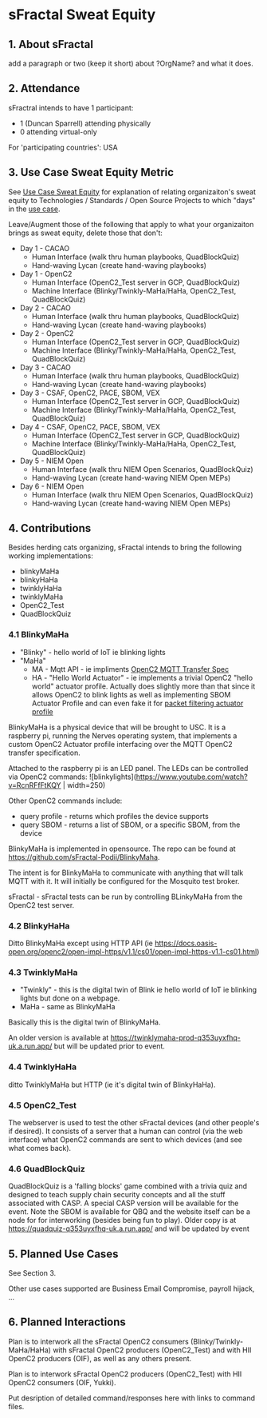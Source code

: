 # sFractal Sweat Equity

## 1. About sFractal
add a paragraph or two (keep it short) about ?OrgName? and what it does.

## 2. Attendance
sFractral intends to have 1 participant: 
* 1 (Duncan Sparrell) attending physically
* 0 attending virtual-only

For 'participating countries': USA

## 3. Use Case Sweat Equity Metric
See [Use Case Sweat Equity](../UseCases/use_case_tech.md) for explanation
of relating organizaiton's sweat equity to
Technologies / Standards / Open Source Projects to which "days" in
the [use case](../UseCases/README.md).

Leave/Augment those of the following that apply 
to what your organizaiton brings as sweat equity,
delete those that don't:
* Day 1 - CACAO
  - Human Interface (walk thru human playbooks, QuadBlockQuiz)
  - Hand-waving Lycan (create hand-waving playbooks)
* Day 1 - OpenC2
  - Human Interface (OpenC2_Test server in GCP, QuadBlockQuiz)
  - Machine Interface (Blinky/Twinkly-MaHa/HaHa, OpenC2_Test, QuadBlockQuiz)
* Day 2 - CACAO
  - Human Interface (walk thru human playbooks, QuadBlockQuiz)
  - Hand-waving Lycan (create hand-waving playbooks)
* Day 2 - OpenC2
  - Human Interface (OpenC2_Test server in GCP, QuadBlockQuiz)
  - Machine Interface (Blinky/Twinkly-MaHa/HaHa, OpenC2_Test, QuadBlockQuiz)
* Day 3 - CACAO
  - Human Interface (walk thru human playbooks, QuadBlockQuiz)
  - Hand-waving Lycan (create hand-waving playbooks)
* Day 3 - CSAF, OpenC2, PACE, SBOM, VEX
  - Human Interface (OpenC2_Test server in GCP, QuadBlockQuiz)
  - Machine Interface  (Blinky/Twinkly-MaHa/HaHa, OpenC2_Test, QuadBlockQuiz)
* Day 4 - CSAF, OpenC2, PACE, SBOM, VEX
  - Human Interface (OpenC2_Test server in GCP, QuadBlockQuiz)
  - Machine Interface (Blinky/Twinkly-MaHa/HaHa, OpenC2_Test, QuadBlockQuiz)
* Day 5 - NIEM Open
  - Human Interface (walk thru NIEM Open Scenarios, QuadBlockQuiz)
  - Hand-waving Lycan (create hand-waving NIEM Open MEPs)
* Day 6 - NIEM Open
  - Human Interface (walk thru NIEM Open Scenarios, QuadBlockQuiz)
  - Hand-waving Lycan (create hand-waving NIEM Open MEPs)


## 4. Contributions
Besides herding cats organizing,
sFractal intends to bring the following working implementations:
* blinkyMaHa
* blinkyHaHa
* twinklyHaHa
* twinklyMaHa
* OpenC2_Test
* QuadBlockQuiz

### 4.1 BlinkyMaHa
* "Blinky" - hello world of IoT ie blinking lights
* "MaHa"
  - MA - Mqtt API - ie impliments [OpenC2 MQTT Transfer Spec](https://docs.oasis-open.org/openc2/transf-mqtt/v1.0/transf-mqtt-v1.0.html)
  - HA - "Hello World Actuator" - ie implements a trivial OpenC2 "hello world" actuator profile. Actually does slightly more than that since it allows OpenC2 to blink lights as well as implementing SBOM Actuator Profile and can even fake it for [packet filtering actuator profile](http://docs.oasis-open.org/openc2/oc2slpf/v1.0/oc2slpf-v1.0.html)
  
BlinkyMaHa is a physical device that will be brought to USC. 
It is a raspberry pi, running the Nerves operating system,
that implements a custom OpenC2 Actuator profile interfacing over the
MQTT OpenC2 transfer specification.

Attached to the raspberry pi is an LED panel.
The LEDs can be controlled via OpenC2 commands:
![blinkylights](https://www.youtube.com/watch?v=RcnRFfFtKQY | width=250)

Other OpenC2 commands include:
* query profile - returns which profiles the device supports
* query SBOM - returns a list of SBOM, or a specific SBOM, from the device

BlinkyMaHa is implemented in opensource. 
The repo can be found at https://github.com/sFractal-Podii/BlinkyMaha.

The intent is for BlinkyMaHa to communicate with 
anything that will talk MQTT with it. 
It will initially be configured for the Mosquito test broker.

sFractal - sFractal tests can be run by controlling BLinkyMaHa
from the OpenC2 test server.

### 4.2 BlinkyHaHa
Ditto BlinkyMaHa except using HTTP API (ie https://docs.oasis-open.org/openc2/open-impl-https/v1.1/cs01/open-impl-https-v1.1-cs01.html)

### 4.3 TwinklyMaHa
* "Twinkly" - this is the digital twin of Blink ie hello world of IoT ie blinking lights but done on a webpage.
* MaHa - same as BlinkyMaHa

Basically this is the digital twin of BlinkyMaHa. 

An older version is available at https://twinklymaha-prod-q353uyxfhq-uk.a.run.app/ but will be updated prior to event.


### 4.4 TwinklyHaHa
ditto TwinklyMaHa but HTTP (ie it's digital twin of BlinkyHaHa).

### 4.5 OpenC2_Test
The webserver is used to test the other sFractal devices
(and other people's if desired).
It consists of a server that a human can control
(via the web interface) what OpenC2 commands are
sent to which devices (and see what comes back).

### 4.6 QuadBlockQuiz
QuadBlockQuiz is a 'falling blocks' game combined with a trivia quiz
and designed to teach supply chain security concepts
and all the stuff associated with CASP. 
A special CASP version will be available for the event.
Note the SBOM is available for QBQ and the website itself 
can be a node for for interworking (besides being fun to play).
Older copy is at https://quadquiz-q353uyxfhq-uk.a.run.app/ 
and will be updated by event

## 5. Planned Use Cases
See Section 3.

Other use cases supported are Business Email Compromise, payroll hijack, ...

## 6. Planned Interactions
Plan is to interwork all the sFractal OpenC2 consumers (Blinky/Twinkly-MaHa/HaHa)
with sFractal OpenC2 producers (OpenC2_Test)
and with HII OpenC2 producers (OIF),
as well as any others present.

Plan is to interwork sFractal OpenC2 producers (OpenC2_Test)
with HII OpenC2 consumers (OIF, Yukki).

Put desription of detailed command/responses here with links to command files.

